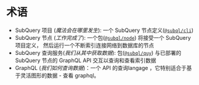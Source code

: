 # 术语

- SubQuery 项目 (*魔法会在哪里发生*): 一个 SubQuery 节点定义([`@subql/cli`](https://www.npmjs.com/package/@subql/cli))
- SubQuery 节点 (*工作完成了*): 一个包([`@subql/node`](https://www.npmjs.com/package/@subql/node)) 将接受一个 SubQuery 项目定义， 然后运行一个不断索引连接网络到数据库的节点
- SubQuery 查询服务(*我们从其中获取数据*): 包([`@subql/quy`](https://www.npmjs.com/package/@subql/query)) 与已部署的 SubQuery 节点的 GraphQL API 交互以查询和查看索引数据
- GraphQL (*我们如何查询数据*)：一个 API 的查询langage ，它特别适合于基于灵活图形的数据 - 查看 graphql。</li> </ul>